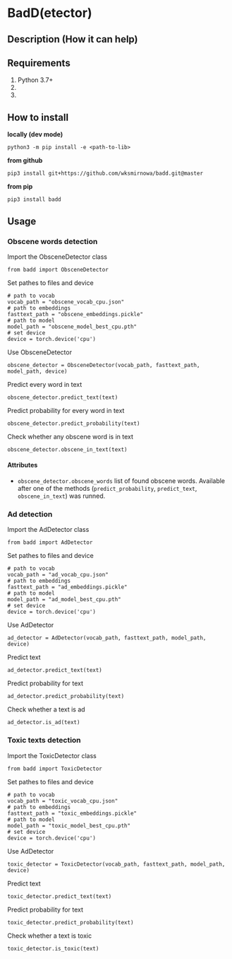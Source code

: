 # BadD(etector)

## Description (How it can help)

## Requirements
1. Python 3.7+
1.
1.

## How to install

**locally (dev mode)**
```shell
python3 -m pip install -e <path-to-lib>
```

**from github**
```shell
pip3 install git+https://github.com/wksmirnowa/badd.git@master
```

**from pip**
```shell
pip3 install badd
```

## Usage
### Obscene words detection

Import the ObsceneDetector class

```python3
from badd import ObsceneDetector
```

Set pathes to files and device

```python3
# path to vocab
vocab_path = "obscene_vocab_cpu.json"
# path to embeddings
fasttext_path = "obscene_embeddings.pickle"
# path to model 
model_path = "obscene_model_best_cpu.pth"
# set device
device = torch.device('cpu')
```

Use ObsceneDetector

```python3
obscene_detector = ObsceneDetector(vocab_path, fasttext_path, model_path, device)
```

Predict every word in text

```python3
obscene_detector.predict_text(text)
```

Predict probability for every word in text

```python3
obscene_detector.predict_probability(text)
```

Check whether any obscene word is in text

```python3
obscene_detector.obscene_in_text(text)
```

#### Attributes

* ```obscene_detector.obscene_words``` list of found obscene words. Available after one of the methods 
(```predict_probability```, ```predict_text```, ```obscene_in_text```) was runned.

### Ad detection

Import the AdDetector class

```python3
from badd import AdDetector
```

Set pathes to files and device

```python3
# path to vocab
vocab_path = "ad_vocab_cpu.json"
# path to embeddings
fasttext_path = "ad_embeddings.pickle"
# path to model 
model_path = "ad_model_best_cpu.pth"
# set device
device = torch.device('cpu')
```

Use AdDetector

```python3
ad_detector = AdDetector(vocab_path, fasttext_path, model_path, device)
```

Predict text

```python3
ad_detector.predict_text(text)
```

Predict probability for text

```python3
ad_detector.predict_probability(text)
```

Check whether a text is ad

```python3
ad_detector.is_ad(text)
```

### Toxic texts detection

Import the ToxicDetector class

```python3
from badd import ToxicDetector
```

Set pathes to files and device

```python3
# path to vocab
vocab_path = "toxic_vocab_cpu.json"
# path to embeddings
fasttext_path = "toxic_embeddings.pickle"
# path to model 
model_path = "toxic_model_best_cpu.pth"
# set device
device = torch.device('cpu')
```

Use AdDetector

```python3
toxic_detector = ToxicDetector(vocab_path, fasttext_path, model_path, device)
```

Predict text

```python3
toxic_detector.predict_text(text)
```

Predict probability for text

```python3
toxic_detector.predict_probability(text)
```

Check whether a text is toxic

```python3
toxic_detector.is_toxic(text)
```
